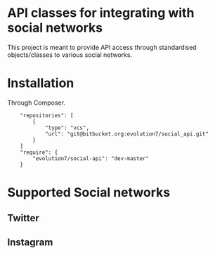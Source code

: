 # API classes for integrating with social networks

This project is meant to provide API access through standardised objects/classes to various social networks.

# Installation

Through Composer.
```
    "repositories": [
        {
            "type": "vcs",
            "url": "git@bitbucket.org:evolution7/social_api.git"
        }
    ]
    "require": {
        "evolution7/social-api": "dev-master"
    }
```

# Supported Social networks

## Twitter

## Instagram
